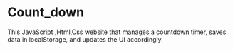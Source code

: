 # Count_down
This JavaScript ,Html,Css website that manages a countdown timer, saves data in localStorage, and updates the UI accordingly.

